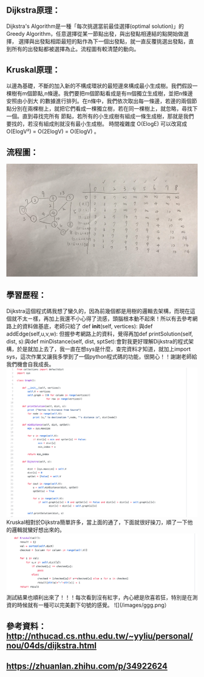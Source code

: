 ## Dijkstra原理：
Dijkstra's Algorithm是一種「每次挑選當前最佳選擇(optimal solution)」的Greedy Algorithm，任意選擇從某一節點出發，與出發點相連結的點開始做選擇，
選擇與出發點相距最短的點作為下一個出發點，就一直反覆挑選出發點，直到所有的出發點都被選擇為止。流程圖有較清楚的動向。

## Kruskal原理：
以邊為基礎，不斷的加入新的不構成環狀的最短邊來構成最小生成樹。我們假設一棵樹有m個節點,n條邊。我們要把m個節點看成是有m個獨立生成樹，並把n條邊安照由小到大
的數據進行排列。在n條中，我們依次取出每一條邊，若邊的兩個節點分別在兩棵樹上，就把它們看成一棵獨立樹，若在同一棵樹上，就忽略，尋找下一個。直到尋找完所有
節點，若所有的小生成樹有組成一條生成樹，那就是我們要找的，若沒有組成則就沒有最小生成樹。
時間複雜度 O(ElogE) 可以改寫成 O(ElogV²) = O(2ElogV) = O(ElogV) 。

## 流程圖：
![](/images/S.jpg)

## 學習歷程：
Dijkstra這個程式碼我想了蠻久的，因為前幾個都是用樹的邏輯去架構，而現在這個就不太ㄧ樣，再加上我還不小心得了流感，頭腦根本動不起來！所以有去參考網路上的資料做基底，老師只給了 def __init__(self, vertices): 與def addEdge(self,u,v,w): 但握參考網路上的資料，覺得再加def printSolution(self, dist, s):與def minDistance(self, dist, sptSet):會對我更好理解Dijkstra的程式架構，於是就加上去了，我一直在想sys是什麼，查完資料才知道，就加上import sys，這次作業又讓我多學到了一個python程式碼的功能，很開心！！謝謝老師給我們機會自我成長。
![](/images/D.png)
Kruskal相對於Dijkstra簡單許多，當上面的通了，下面就很好操刀，順了一下他的邏輯就蠻好想出來的。
![](/images/k.png)
測試結果也順利出來了！！！每次看到沒有紅字，內心總是欣喜若狂，特別是在測資的時候就有一種可以完美劃下句號的感覺。
![](/images/ggg.png）

 

## 參考資料：http://nthucad.cs.nthu.edu.tw/~yyliu/personal/nou/04ds/dijkstra.html
## https://zhuanlan.zhihu.com/p/34922624
 
